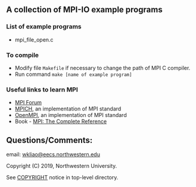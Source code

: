 ## A collection of MPI-IO example programs

### List of example programs
* mpi_file_open.c

### To compile
* Modify file `Makefile` if necessary to change the path of MPI C compiler.
* Run command `make [name of example program]`

### Useful links to learn MPI
* [MPI Forum](https://www.mpi-forum.org)
* [MPICH](https://www.mpich.org), an implementation of MPI standard
* [OpenMPI](https://www.open-mpi.org), an implementation of MPI standard
* Book - [MPI: The Complete Reference](http://www.netlib.org/utk/papers/mpi-book/mpi-book.html)

## Questions/Comments:
email: wkliao@eecs.northwestern.edu

Copyright (C) 2019, Northwestern University.

See [COPYRIGHT](COPYRIGHT) notice in top-level directory.

